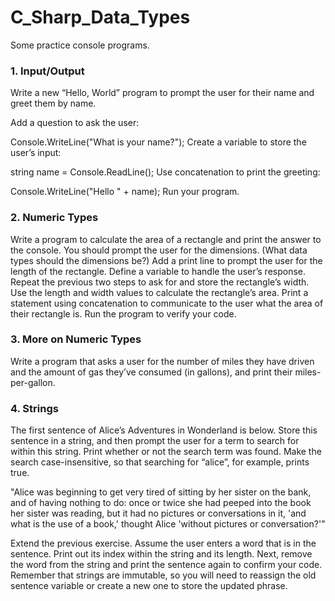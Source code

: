 # C_Sharp_Data_Types
Some practice console programs.

### 1. Input/Output
Write a new “Hello, World” program to prompt the user for their name and greet them by name.

Add a question to ask the user:

Console.WriteLine("What is your name?");
Create a variable to store the user’s input:

string name = Console.ReadLine();
Use concatenation to print the greeting:

Console.WriteLine("Hello " + name);
Run your program.

### 2. Numeric Types
Write a program to calculate the area of a rectangle and print the answer to the console. 
You should prompt the user for the dimensions. (What data types should the dimensions be?)
Add a print line to prompt the user for the length of the rectangle.
Define a variable to handle the user’s response.
Repeat the previous two steps to ask for and store the rectangle’s width.
Use the length and width values to calculate the rectangle’s area.
Print a statement using concatenation to communicate to the user what the area of their rectangle is.
Run the program to verify your code.
### 3. More on Numeric Types
Write a program that asks a user for the number of miles they have driven and the amount of gas they’ve consumed (in gallons), and print their miles-per-gallon.

### 4. Strings
The first sentence of Alice’s Adventures in Wonderland is below. 
Store this sentence in a string, and then prompt the user for a term to search for within this string. 
Print whether or not the search term was found. Make the search case-insensitive, so that searching for “alice”, for example, prints true.

"Alice was beginning to get very tired of sitting by her sister on the bank, 
and of having nothing to do: once or twice she had peeped into the book her sister was reading, 
but it had no pictures or conversations in it, 
'and what is the use of a book,' thought Alice 'without pictures or conversation?'"

Extend the previous exercise. Assume the user enters a word that is in the sentence. 
Print out its index within the string and its length. 
Next, remove the word from the string and print the sentence again to confirm your code. 
Remember that strings are immutable, so you will need to reassign the old sentence variable or create a new one to store the updated phrase.
